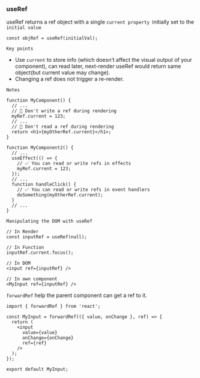 ### useRef

useRef returns a ref object with a single `current property `initially set to the `initial value `
```
const objRef = useRef(initialVal);
```

`Key points`
- Use `current` to store info (which doesn’t affect the visual output of your component), can read later, next-render useRef would return same object(but current value may change).
- Changing a ref does not trigger a re-render.


`Notes`
```
function MyComponent() {
  // ...
  // 🚩 Don't write a ref during rendering
  myRef.current = 123;
  // ...
  // 🚩 Don't read a ref during rendering
  return <h1>{myOtherRef.current}</h1>;
}

function MyComponent2() {
  // ...
  useEffect(() => {
    // ✅ You can read or write refs in effects
    myRef.current = 123;
  });
  // ...
  function handleClick() {
    // ✅ You can read or write refs in event handlers
    doSomething(myOtherRef.current);
  }
  // ...
}
```

`Manipulating the DOM with useRef`
```
// In Render
const inputRef = useRef(null);

// In Function
inputRef.current.focus();

// In DOM
<input ref={inputRef} />

// In own component
<MyInput ref={inputRef} />
```

`forwardRef`
help the parent component can get a ref to it.
```
import { forwardRef } from 'react';

const MyInput = forwardRef(({ value, onChange }, ref) => {
  return (
    <input
      value={value}
      onChange={onChange}
      ref={ref}
    />
  );
});

export default MyInput;
```